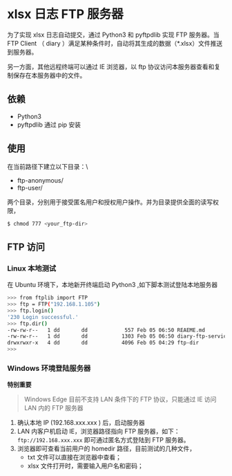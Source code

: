 #  xlsx 日志 FTP 服务器
为了实现 xlsx 日志自动提交，通过 Python3 和 pyftpdlib 实现 FTP 服务器。当 FTP Client （ diary ）满足某种条件时，自动将其生成的数据（*.xlsx）文件推送到服务器。

另一方面，其他远程终端可以通过 IE 浏览器，以 ftp 协议访问本服务器查看和复制保存在本服务器中的文件。

## 依赖
* Python3
* pyftpdlib 通过 pip 安装

## 使用
在当前路径下建立以下目录：\
* ftp-anonymous/    
* ftp-user/  

两个目录，分别用于接受匿名用户和授权用户操作。并为目录提供全面的读写权限，
```sh 
$ chmod 777 <your_ftp-dir> 
```

## FTP 访问

###  Linux 本地测试
在 Ubuntu 环境下，本地新开终端启动 Python3 ,如下脚本测试登陆本地服务器

```sh
>>> from ftplib import FTP
>>> ftp = FTP("192.168.1.105")
>>> ftp.login()
'230 Login successful.'
>>> ftp.dir()
-rw-rw-r--   1 dd       dd            557 Feb 05 06:50 REAEME.md
-rw-rw-r--   1 dd       dd           1303 Feb 05 06:50 diary-ftp-service.py
drwxrwxr-x   4 dd       dd           4096 Feb 05 04:29 ftp-dir
>>> 
```

### Windows 环境登陆服务器
**特别重要**
> Windows Edge 目前不支持 LAN 条件下的 FTP 协议，只能通过 IE 访问 LAN 内的 FTP 服务器

1. 确认本地 IP (192.168.xxx.xxx ) 后，启动服务器
2. LAN 内客户机启动 IE，浏览器路径指向 FTP 服务器，如下：
` ftp://192.168.xxx.xxx `
即可通过匿名方式登陆到 FTP 服务器。 
3. 浏览器即可查看当前用户的 homedir 路径，目前测试的几种文件，
    * txt 文件可以直接在浏览器中查看；
    * xlsx 文件打开时，需要输入用户名和密码；